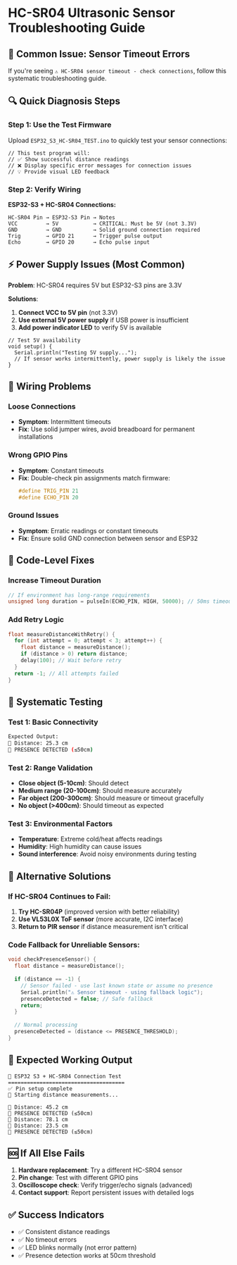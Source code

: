 # HC-SR04 Ultrasonic Sensor Troubleshooting Guide

## 🚨 Common Issue: Sensor Timeout Errors

If you're seeing `⚠️ HC-SR04 sensor timeout - check connections`, follow this systematic troubleshooting guide.

## 🔍 Quick Diagnosis Steps

### Step 1: Use the Test Firmware
Upload `ESP32_S3_HC-SR04_TEST.ino` to quickly test your sensor connections:

```arduino
// This test program will:
// ✅ Show successful distance readings
// ❌ Display specific error messages for connection issues
// 💡 Provide visual LED feedback
```

### Step 2: Verify Wiring

**ESP32-S3 + HC-SR04 Connections:**
```
HC-SR04 Pin → ESP32-S3 Pin → Notes
VCC         → 5V           → CRITICAL: Must be 5V (not 3.3V)
GND         → GND          → Solid ground connection required  
Trig        → GPIO 21      → Trigger pulse output
Echo        → GPIO 20      → Echo pulse input
```

## ⚡ Power Supply Issues (Most Common)

**Problem**: HC-SR04 requires 5V but ESP32-S3 pins are 3.3V

**Solutions**:
1. **Connect VCC to 5V pin** (not 3.3V)
2. **Use external 5V power supply** if USB power is insufficient
3. **Add power indicator LED** to verify 5V is available

```arduino
// Test 5V availability
void setup() {
  Serial.println("Testing 5V supply...");
  // If sensor works intermittently, power supply is likely the issue
}
```

## 🔌 Wiring Problems

### Loose Connections
- **Symptom**: Intermittent timeouts
- **Fix**: Use solid jumper wires, avoid breadboard for permanent installations

### Wrong GPIO Pins
- **Symptom**: Constant timeouts
- **Fix**: Double-check pin assignments match firmware:
  ```cpp
  #define TRIG_PIN 21
  #define ECHO_PIN 20
  ```

### Ground Issues
- **Symptom**: Erratic readings or constant timeouts
- **Fix**: Ensure solid GND connection between sensor and ESP32

## 🔧 Code-Level Fixes

### Increase Timeout Duration
```cpp
// If environment has long-range requirements
unsigned long duration = pulseIn(ECHO_PIN, HIGH, 50000); // 50ms timeout
```

### Add Retry Logic
```cpp
float measureDistanceWithRetry() {
  for (int attempt = 0; attempt < 3; attempt++) {
    float distance = measureDistance();
    if (distance > 0) return distance;
    delay(100); // Wait before retry
  }
  return -1; // All attempts failed
}
```

## 🧪 Systematic Testing

### Test 1: Basic Connectivity
```bash
Expected Output:
📐 Distance: 25.3 cm
👤 PRESENCE DETECTED (≤50cm)
```

### Test 2: Range Validation
- **Close object (5-10cm)**: Should detect
- **Medium range (20-100cm)**: Should measure accurately  
- **Far object (200-300cm)**: Should measure or timeout gracefully
- **No object (>400cm)**: Should timeout as expected

### Test 3: Environmental Factors
- **Temperature**: Extreme cold/heat affects readings
- **Humidity**: High humidity can cause issues
- **Sound interference**: Avoid noisy environments during testing

## 🔄 Alternative Solutions

### If HC-SR04 Continues to Fail:

1. **Try HC-SR04P** (improved version with better reliability)
2. **Use VL53L0X ToF sensor** (more accurate, I2C interface)
3. **Return to PIR sensor** if distance measurement isn't critical

### Code Fallback for Unreliable Sensors:
```cpp
void checkPresenceSensor() {
  float distance = measureDistance();
  
  if (distance == -1) {
    // Sensor failed - use last known state or assume no presence
    Serial.println("⚠️ Sensor timeout - using fallback logic");
    presenceDetected = false; // Safe fallback
    return;
  }
  
  // Normal processing
  presenceDetected = (distance <= PRESENCE_THRESHOLD);
}
```

## 📱 Expected Working Output

```
🧪 ESP32 S3 + HC-SR04 Connection Test
=====================================
✅ Pin setup complete
📏 Starting distance measurements...

📐 Distance: 45.2 cm
👤 PRESENCE DETECTED (≤50cm)
📐 Distance: 78.1 cm
📐 Distance: 23.5 cm
👤 PRESENCE DETECTED (≤50cm)
```

## 🆘 If All Else Fails

1. **Hardware replacement**: Try a different HC-SR04 sensor
2. **Pin change**: Test with different GPIO pins
3. **Oscilloscope check**: Verify trigger/echo signals (advanced)
4. **Contact support**: Report persistent issues with detailed logs

## ✅ Success Indicators

- ✅ Consistent distance readings
- ✅ No timeout errors
- ✅ LED blinks normally (not error pattern)
- ✅ Presence detection works at 50cm threshold